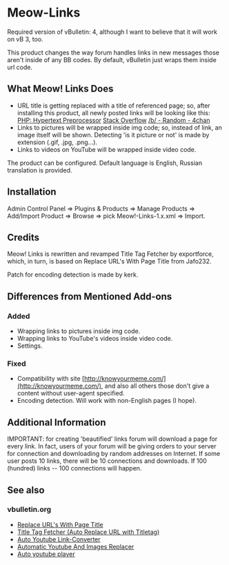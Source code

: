 # Meow-Links
Required version of vBulletin: 4, although I want to believe that it will work on vB 3, too.

This product changes the way forum handles links in new messages those aren't inside of any BB codes.
By default, vBulletin just wraps them inside url code.

## What Meow! Links Does
- URL title is getting replaced with a title of referenced page;
so, after installing this product, all newly posted links will be looking like this:
[PHP: Hypertext Preprocessor](http://php.net)
[Stack Overflow](http://stackoverflow.com/)
[/b/ - Random - 4chan](http://boards.4chan.org/b/)
- Links to pictures will be wrapped inside img code; so, instead of link, an image itself will be shown.
Detecting 'is it picture or not' is made by extension (.gif, .jpg, .png...).
- Links to videos on YouTube will be wrapped inside video code.

The product can be configured.
Default language is English, Russian translation is provided.

## Installation
Admin Control Panel => Plugins & Products => Manage Products => Add/Import Product => Browse => pick Meow!-Links-1.x.xml => Import.

## Credits
Meow! Links is rewritten and revamped Title Tag Fetcher by exportforce, which, in turn, is based on Replace URL's With Page Title from Jafo232.

Patch for encoding detection is made by kerk.

## Differences from Mentioned Add-ons
### Added
- Wrapping links to pictures inside img code.
- Wrapping links to YouTube's videos inside video code.
- Settings.

### Fixed
- Compatibility with site [http://knowyourmeme.com/](http://knowyourmeme.com/), and also all others those don't give a content without user-agent specified.
- Encoding detection. Will work with non-English pages (I hope).

## Additional Information
IMPORTANT: for creating 'beautified' links forum will download a page for every link.
In fact, users of your forum will be giving orders to your server for connection and downloading by random addresses on Internet. 
If some user posts 10 links, there will be 10 connections and downloads.
If 100 (hundred) links -- 100 connections will happen.

## See also
### vbulletin.org
- [Replace URL's With Page Title](http://www.vbulletin.org/forum/showthread.php?t=155909)
- [Title Tag Fetcher (Auto Replace URL with Titletag)](http://www.vbulletin.org/forum/showthread.php?t=189658)
- [Auto Youtube Link-Converter](http://www.vbulletin.org/forum/showthread.php?t=261296)
- [Automatic Youtube And Images Replacer](http://www.vbulletin.org/forum/showthread.php?t=261595)
- [Auto youtube player](http://www.vbulletin.org/forum/showthread.php?t=283432)